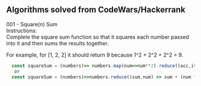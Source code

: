 ## Algorithms solved from CodeWars/Hackerrank


001 - Square(n) Sum<br>
Instructions: <br>
Complete the square sum function so that it squares each number passed into it and then sums the results together.

For example, for [1, 2, 2] it should return 9 because 1^2 + 2^2 + 2^2 = 9.

```js
  const squareSum = (numbers)=> numbers.map(num=>num**2).reduce((acc,item)=>acc+item,0)
   or
  const squareSum = (numbers)=>numbers.reduce((sum,num) => sum + (num * num), 0);
```
